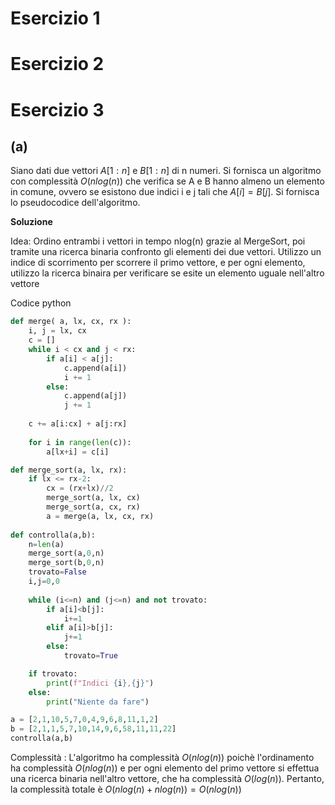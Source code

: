 
# Esercizio 1

# Esercizio 2

# Esercizio 3

## (a)

Siano dati due vettori $A[1 : n]$ e $B[1 : n]$ di n numeri. Si fornisca un algoritmo con complessità $O(n log (n))$ che verifica se A e B hanno almeno un elemento in comune, ovvero se esistono due indici i e j tali che $A[i] = B[j]$. Si fornisca lo pseudocodice dell'algoritmo.

**Soluzione**

Idea: Ordino entrambi i vettori in tempo nlog(n) grazie al MergeSort, poi tramite una ricerca binaria confronto gli elementi dei due vettori. Utilizzo un indice di scorrimento per scorrere il primo vettore, e per ogni elemento, utilizzo la ricerca binaira per verificare se esite un elemento uguale nell'altro vettore

Codice python

```python
def merge( a, lx, cx, rx ):
    i, j = lx, cx
    c = []
    while i < cx and j < rx:
        if a[i] < a[j]:
            c.append(a[i])
            i += 1
        else:
            c.append(a[j])
            j += 1
  
    c += a[i:cx] + a[j:rx]
  
    for i in range(len(c)):
        a[lx+i] = c[i]

def merge_sort(a, lx, rx):
    if lx <= rx-2:
        cx = (rx+lx)//2
        merge_sort(a, lx, cx)
        merge_sort(a, cx, rx)
        a = merge(a, lx, cx, rx)
  
def controlla(a,b):
    n=len(a)
    merge_sort(a,0,n)
    merge_sort(b,0,n)
    trovato=False
    i,j=0,0
    
    while (i<=n) and (j<=n) and not trovato:
        if a[i]<b[j]:
            i+=1
        elif a[i]>b[j]:
            j+=1
        else:
            trovato=True

    if trovato:
        print(f"Indici {i},{j}")
    else:
        print("Niente da fare")

a = [2,1,10,5,7,0,4,9,6,8,11,1,2]
b = [2,1,1,5,7,10,14,9,6,58,11,11,22]
controlla(a,b)
```

Complessità : L'algoritmo ha complessità $O(nlog(n))$ poichè l'ordinamento ha complessità $O(nlog(n))$ e per ogni elemento del primo vettore si effettua una ricerca binaria nell'altro vettore, che ha complessità $O(log(n))$. Pertanto, la complessità totale è $O(nlog(n)+nlog(n))=O(nlog(n))$

